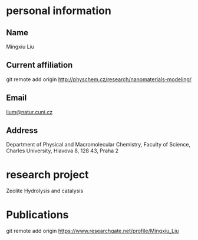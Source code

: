 # personal information
## Name 
Mingxiu Liu
## Current affiliation 
git remote add origin http://physchem.cz/research/nanomaterials-modeling/
## Email 
lium@natur.cuni.cz
## Address 
Department of Physical and Macromolecular Chemistry,
Faculty of Science,
Charles University,
Hlavova 8, 128 43, Praha 2
# research project 
Zeolite Hydrolysis and catalysis
# Publications 
git remote add origin https://www.researchgate.net/profile/Mingxiu_Liu


